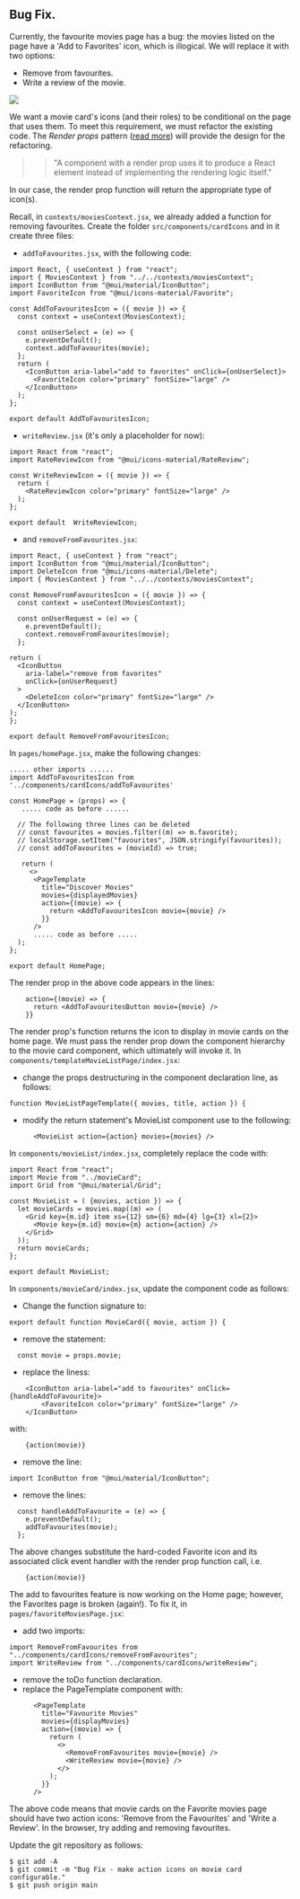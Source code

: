 ## Bug Fix.

Currently, the favourite movies page has a bug: the movies listed on the page have a 'Add to Favorites' icon, which is illogical. We will replace it with two options:

- Remove from favourites.
- Write a review of the movie.

![][favcard]

We want a movie card's icons (and their roles) to be conditional on the page that uses them. To meet this requirement, we must refactor the existing code. The _Render props_ pattern ([read more][renderprop]) will provide the design for the refactoring.

> > "A component with a render prop uses it to produce a React element  instead of implementing the rendering logic itself."

In our case, the render prop function will return the appropriate type of icon(s).

Recall, in `contexts/moviesContext.jsx`, we already added a function for removing favourites. Create the folder `src/components/cardIcons` and in it create three files:

- `addToFavourites.jsx`, with the following code:

```
import React, { useContext } from "react";
import { MoviesContext } from "../../contexts/moviesContext";
import IconButton from "@mui/material/IconButton";
import FavoriteIcon from "@mui/icons-material/Favorite";

const AddToFavouritesIcon = ({ movie }) => {
  const context = useContext(MoviesContext);

  const onUserSelect = (e) => {
    e.preventDefault();
    context.addToFavourites(movie);
  };
  return (
    <IconButton aria-label="add to favorites" onClick={onUserSelect}>
      <FavoriteIcon color="primary" fontSize="large" />
    </IconButton>
  );
};

export default AddToFavouritesIcon;
```

- `writeReview.jsx` (it's only a placeholder for now):

```
import React from "react";
import RateReviewIcon from "@mui/icons-material/RateReview";

const WriteReviewIcon = ({ movie }) => {
  return (
    <RateReviewIcon color="primary" fontSize="large" />
  );
};

export default  WriteReviewIcon;
```

- and `removeFromFavourites.jsx`:

```
import React, { useContext } from "react";
import IconButton from "@mui/material/IconButton";
import DeleteIcon from "@mui/icons-material/Delete";
import { MoviesContext } from "../../contexts/moviesContext";

const RemoveFromFavouritesIcon = ({ movie }) => {
  const context = useContext(MoviesContext);

  const onUserRequest = (e) => {
    e.preventDefault();
    context.removeFromFavourites(movie);
  };

return (
  <IconButton
    aria-label="remove from favorites"
    onClick={onUserRequest}
  >
    <DeleteIcon color="primary" fontSize="large" />
  </IconButton>
);
};

export default RemoveFromFavouritesIcon;
```
In `pages/homePage.jsx`, make the following changes:

```
..... other imports ......
import AddToFavouritesIcon from '../components/cardIcons/addToFavourites'

const HomePage = (props) => {
   ..... code as before ......

  // The following three lines can be deleted
  // const favourites = movies.filter((m) => m.favorite);
  // localStorage.setItem("favourites", JSON.stringify(favourites));
  // const addToFavourites = (movieId) => true;

   return (
     <>
      <PageTemplate
        title="Discover Movies"
        movies={displayedMovies}
        action={(movie) => {
          return <AddToFavouritesIcon movie={movie} />
        }}
      />
      ..... code as before .....
  );
};

export default HomePage;
```
The render prop in the above code appears in the lines:
```
    action={(movie) => {
      return <AddToFavouritesButton movie={movie} />
    }}
```
The render prop's function returns the icon to display in movie cards on the home page. We must pass the render prop down the component hierarchy to the movie card component, which ultimately will invoke it. In `components/templateMovieListPage/index.jsx`:

- change the props destructuring in the component declaration line, as follows:

```
function MovieListPageTemplate({ movies, title, action }) {
```

- modify the return statement's MovieList component use to the following:

```
      <MovieList action={action} movies={movies} />

```
In `components/movieList/index.jsx`, completely replace the code with:

```
import React from "react";
import Movie from "../movieCard";
import Grid from "@mui/material/Grid";

const MovieList = ( {movies, action }) => {
  let movieCards = movies.map((m) => (
    <Grid key={m.id} item xs={12} sm={6} md={4} lg={3} xl={2}>
      <Movie key={m.id} movie={m} action={action} />
    </Grid>
  ));
  return movieCards;
};

export default MovieList;
```
In `components/movieCard/index.jsx`, update the component code as follows:

+ Change the function signature to:
~~~
export default function MovieCard({ movie, action }) {
~~~
+ remove the statement:
~~~
  const movie = props.movie;
~~~
+ replace the liness:
~~~
    <IconButton aria-label="add to favourites" onClick={handleAddToFavourite}>
        <FavoriteIcon color="primary" fontSize="large" />
    </IconButton>
~~~
with:
~~~
    {action(movie)}
~~~
+ remove the line:
~~~
import IconButton from "@mui/material/IconButton";
~~~
+ remove the lines:
~~~
  const handleAddToFavourite = (e) => {
    e.preventDefault();
    addToFavourites(movie);
  };
~~~

The above changes substitute the hard-coded Favorite icon and its associated click event handler with the render prop function call, i.e.
```
    {action(movie)}
```
The add to favourites feature is now working on the Home page; however, the Favorites page is broken (again!). To fix it, in `pages/favoriteMoviesPage.jsx`:

+ add two imports:
~~~
import RemoveFromFavourites from "../components/cardIcons/removeFromFavourites";
import WriteReview from "../components/cardIcons/writeReview";
~~~
+ remove the toDo function declaration.
+ replace the PageTemplate component with:
~~~
      <PageTemplate
        title="Favourite Movies"
        movies={displayMovies}
        action={(movie) => {
          return (
            <>
              <RemoveFromFavourites movie={movie} />
              <WriteReview movie={movie} />
            </>
          );
        }}
      />
~~~
The above code means that movie cards on the Favorite movies page should have two action icons: 'Remove from the Favourites' and 'Write a Review'. In the browser, try adding and removing favourites.

Update the git repository as follows:

```
$ git add -A
$ git commit -m "Bug Fix - make action icons on movie card configurable."
$ git push origin main
```

[renderprop]: https://reactjs.org/docs/render-props.html
[reviewbutton]: ./img/reviewbutton.png
[favcard]: ./img/favcard.png
